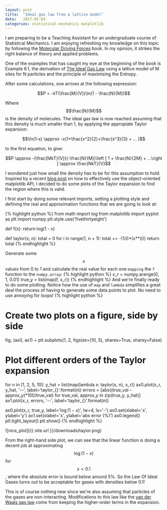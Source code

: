 ```yaml
---
layout: post
title:  "Ideal gas law from a lattice model"
date:   2017-05-03
categories: statistical-mechanics matplotlib
---
```


I am preparing to be a Teaching Assistant for an undergraduate course of Statistical
Mechanics. I am enjoying refreshing my knowledge on this topic by following the [Molecular Driving Forces][book]
book. In my opinion, it strikes the right balance of theory and applied problems.

One of the examples that has caught my eye at the beginning of the book is Example 6.1,
the derivation of [The Ideal Gas Law][law] using a lattice model of M sites for N particles
and the principle of maximising the Entropy.

After some calculations, one arrives at the following expression:

$$P = -kT(\frac{M}{V})\ln(1 - \frac{N}{M})$$

Where $$\frac{N}{M}$$ is the density of molecules.
The ideal gas law is now reached assuming that this density is much smaller than 1,
by applying the appropiate Taylor expansion:

$$\ln(1-x) \approx -x(1+\frac{x^2}{2}+\frac{x^3}{3} + ... )$$

to the first equation, to give:

$$P \approx -(\frac{MkT}{V})(-\frac{N}{M})\left [ 1 + \frac{N}{2M} + ...\right ] \approx \frac{NkT}{V}$$

I wondered just how small the density has to be for this assumption to hold.
Inspired by a recent [blog post][matplotlib] on how to effectively use the object-oriented matplotlib API,
I decided to do some plots of the Taylor expansion to find the region where this is valid.

I first start by doing some relevant imports, setting a plotting style and defining the real and approximation
functions that we are going to look at:

{% highlight python %}
from math import log
from matplotlib import pyplot as plt
import numpy
plt.style.use('fivethirtyeight')


def f(x):
    return log(1 - x)


def taylor(x, n):
    total = 0
    for i in range(1, n + 1):
        total += -(1/i)*(x**(i))
    return total
{% endhighlight %}

Generate some $$x$$ values from 0 to 1 and calculate the real value for each one `mapping` the `f` function to the
`numpy.array`:
{% highlight python %}
x_r = numpy.arange(0, 1, 0.01)
true_y = list(map(f, x_r))
{% endhighlight %}
And we're finally ready to do some plotting. Notice how the use of `map` and `lambda` simplifies a great deal the process of having to generate
some data points to plot. No need to use annoying for loops!
{% highlight python %}
# Create two plots on a figure, side by side
fig, (ax0, ax1) = plt.subplots(1, 2, figsize=(10, 5), sharex=True, sharey=False)
# Plot different orders of the Taylor expansion
for n in [1, 2, 5, 10]:
    y_hat = list(map(lambda x: taylor(x, n), x_r))
    ax0.plot(x_r, y_hat, '--', label='taylor_{}'.format(n))
    errors = [abs((true_val - approx_y)*100/true_val) for true_val, approx_y in zip(true_y, y_hat)]
    ax1.plot(x_r, errors, '--', label='taylor_{}'.format(n))

ax0.plot(x_r, true_y, label='$\log(1-x)$', lw=4, ls='-')
ax0.set(xlabel='x', ylabel='y')
ax1.set(xlabel='x', ylabel='abs error (%)')
ax0.legend()
plt.tight_layout()
plt.show()
{% endhighlight %}

![nice_plot]({{ site.url }}/downloads/taylor.png)

From the right-hand side plot, we can see that the linear function
is doing a decent job at approximating $$\log(1-x)$$ for $$x<0.1$$,
where the absolute error is bound below around 5%. So the Law Of Ideal Gases turns
out to be acceptable for gases with densities below 0.1!

This is of course nothing new since we're also assuming that particles of the gases are non-interacting.
Modifications to this law like the
[van der Waals gas law][vdwaals] come from keeping the higher-order terms in the expansion.


[law]: https://www.wikiwand.com/en/Ideal_gas_law
[book]: https://www.amazon.co.uk/Molecular-Driving-Forces-Statistical-Thermodynamics-ebook/dp/B008ZJKXGY/
[matplotlib]: http://pbpython.com/effective-matplotlib.html
[vdwaals]: https://www.wikiwand.com/en/Van_der_Waals_equation